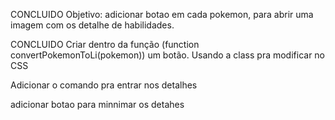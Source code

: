 CONCLUIDO Objetivo: adicionar botao em cada pokemon, para abrir uma imagem com os detalhe de habilidades.

 CONCLUIDO Criar dentro da função (function convertPokemonToLi(pokemon)) um botão. Usando a class pra modificar no CSS

 Adicionar o comando pra entrar nos detalhes

 adicionar botao para minnimar os detahes